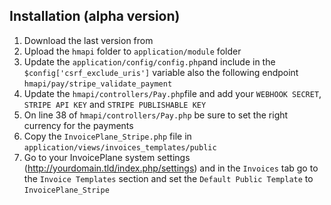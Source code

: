 ## Installation (alpha version)
1. Download the last version from 
2. Upload the `hmapi` folder to `application/module` folder
3. Update the `application/config/config.php`and include in the `$config['csrf_exclude_uris']` variable also the following endpoint `hmapi/pay/stripe_validate_payment`
4. Update the `hmapi/controllers/Pay.php`file and add your `WEBHOOK SECRET`, `STRIPE API KEY` and `STRIPE PUBLISHABLE KEY`
5. On line 38 of `hmapi/controllers/Pay.php` be sure to set the right currency for the payments
6. Copy the `InvoicePlane_Stripe.php` file in `application/views/invoices_templates/public`
7. Go to your InvoicePlane system settings (http://yourdomain.tld/index.php/settings) and in the `Invoices` tab go to the `Invoice Templates` section and set the `Default Public Template` to `InvoicePlane_Stripe`
